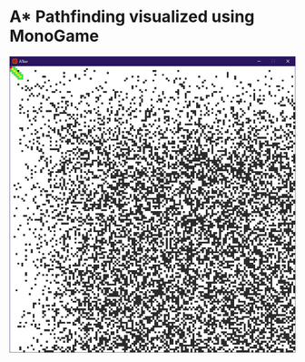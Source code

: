 # A* Pathfinding visualized using MonoGame
![prev](https://raw.githubusercontent.com/AchimGrube/AStar/master/Animation.gif)
